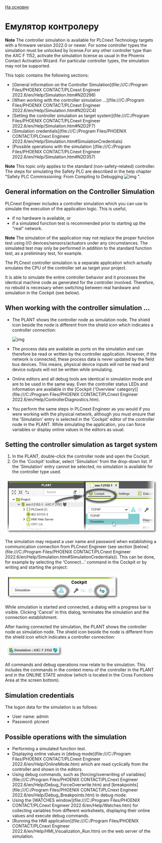 [На основну](../README.md)

# Емулятор контролеру

**Note**    The controller simulation is available for PLCnext Technology targets with a firmware version 2022.0 or newer. For some controller types the simulation must be unlocked by license.For any other controller type than the AXC F 1152, activate the simulation  license as usual in the Phoenix Contact Activation Wizard. For particular controller types, the simulation may not be supported.



This topic contains the following sections:

- [General information on the Controller Simulation](file:///C:/Program Files/PHOENIX CONTACT/PLCnext Engineer 2022.6/en/Help/Simulation.htm#N2D298)
- [When working with the controller simulation ...](file:///C:/Program Files/PHOENIX CONTACT/PLCnext Engineer 2022.6/en/Help/Simulation.htm#N2D2C4)
- [Setting the controller simulation as target system](file:///C:/Program Files/PHOENIX CONTACT/PLCnext Engineer 2022.6/en/Help/Simulation.htm#N2D2F7)
- [Simulation credentials](file:///C:/Program Files/PHOENIX CONTACT/PLCnext Engineer 2022.6/en/Help/Simulation.htm#SimulationCredentials)
- [Possible operations with the simulation ](file:///C:/Program Files/PHOENIX CONTACT/PLCnext Engineer 2022.6/en/Help/Simulation.htm#N2D357)



**Note**  This topic only applies to the standard (non-safety-related)  controller. The steps for simulating the Safety PLC are described in the help chapter "Safety PLC Commissioning: From Compiling to Debugging ![img](file:///C:/Program%20Files/PHOENIX%20CONTACT/PLCnext%20Engineer%202022.6/en/Help/arrow-linkcontainer.png)                   ".



## General information on the Controller Simulation

PLCnext Engineer includes a controller simulation which you can use to simulate the execution of the application logic. This is useful, 

- if no hardware is available, or
- if a simulated function test is recommended prior to starting up the "real" network.



**Note**  The simulation of the application may not replace the proper  function test using I/O devices/sensors/actuators under any  circumstances. The simulated test may only be performed in addition to  the standard function test, as a preliminary test, for example.



The PLCnext controller simulation is a separate application which  actually emulates the CPU of the controller set as target your project.

It is able to simulate the entire controller behavior and it  processes the identical machine code as generated for the controller  involved. Therefore, no rebuild is necessary when switching between real hardware and simulation in the Cockpit (see below).

## When working with the controller simulation ...

- The PLANT shows the controller node as  simulation node. The shield icon beside the node is different from the  shield icon which indicates a controller connection: 

  ![img](file:///C:/Program%20Files/PHOENIX%20CONTACT/PLCnext%20Engineer%202022.6/en/Help/images/SimulationNode_Plant.png)

- The process data are available as ports on the  simulation and can therefore be read or written by the controller  application. However, if the network is connected, these process data is never updated by the field bus devices. This means, physical device  inputs will not be read and device outputs will not be written while  simulating.

- Online editors and all debug tools are identical in simulation mode and are to be used in the same way. Even the  controller status LEDs and information are available in the [Cockpit ('Overview' category)](file:///C:/Program Files/PHOENIX CONTACT/PLCnext Engineer 2022.6/en/Help/ControllerDiagnostics.htm).

- You perform the same steps in PLCnext Engineer  as you would if you were working with the physical network, although you must ensure that the 'Simulation' entry is selected in the 'Cockpit'  editor of the controller node in the PLANT. While simulating the  application, you can force variables or display online values in the  editors as usual. 

## Setting the controller simulation as target system

1. In the PLANT, double-click the controller node and open the Cockpit.
2. On the 'Cockpit' toolbar, select 'Simulation' from the drop-down list.
   If the 'Simulation' entry cannot be selected, no simulation is available for the controller type used.

![img](media/Simulation_SetInCockpit.png)

The simulation may request a user name and password when establishing a communication connection from  PLCnext Engineer (see  section [below](file:///C:/Program Files/PHOENIX CONTACT/PLCnext Engineer 2022.6/en/Help/Simulation.htm#SimulationCredentials)). This can be done, for example by selecting the 'Connect...' command in the Cockpit or by writing and starting the project:

![img](media/Simulation_Cockpit_EstablishConnection.png)

While simulation is started and connected, a dialog with a progress  bar is visible. Clicking 'Cancel' in this dialog, terminates the  simulation and the connection establishment. 

After having connected the simulation, the PLANT shows the controller node as simulation node. The shield icon beside the node is different  from the shield icon which indicates a controller connection: 

![img](media/SimulationNode_Plant.png)

All commands and debug operations now relate to the simulation. This  includes the commands in the context menu of the controller in the PLANT and in the ONLINE STATE window (which is located in the Cross Functions Area at the screen bottom).

## Simulation credentials

The logon data for the simulation is as follows:

- User name: admin
- Password: plcnext

## Possible operations with the simulation 

- Performing a simulated function test.
- Displaying online values in [debug mode](file:///C:/Program Files/PHOENIX CONTACT/PLCnext Engineer 2022.6/en/Help/OnlineMode.htm) which are read cyclically from the controller and shown in the editors.
- Using debug commands, such as [forcing/overwriting of variables](file:///C:/Program Files/PHOENIX CONTACT/PLCnext Engineer 2022.6/en/Help/Debug_ForceOverwrite.htm) and [breakpoints](file:///C:/Program Files/PHOENIX CONTACT/PLCnext Engineer 2022.6/en/Help/Debug_Breakpoints.htm) in  						debug mode.
- Using the [WATCHES window](file:///C:/Program Files/PHOENIX CONTACT/PLCnext Engineer 2022.6/en/Help/Watches.htm) for collecting variables from different worksheets, displaying their online values and execute debug commands.
- [Running the HMI application](file:///C:/Program Files/PHOENIX CONTACT/PLCnext Engineer 2022.6/en/Help/HMI_Visualization_Run.htm) on the web server of the simulation.